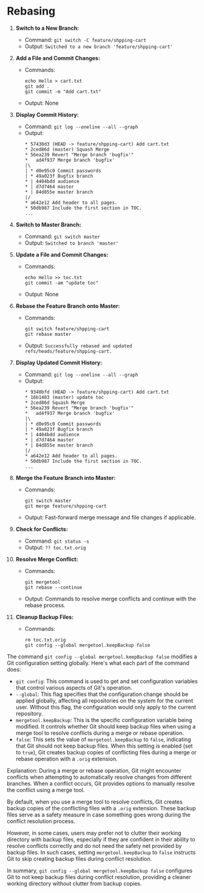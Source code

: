 # Rebasing

1. **Switch to a New Branch:**
   - Command: `git switch -C feature/shpping-cart`
   - Output: `Switched to a new branch 'feature/shpping-cart'`

2. **Add a File and Commit Changes:**
   - Commands:
     ```
     echo Hello > cart.txt
     git add .
     git commit -m "Add cart.txt"
     ```
   - Output: None

3. **Display Commit History:**
   - Command: `git log --oneline --all --graph`
   - Output:
     ```
     * 57430d3 (HEAD -> feature/shpping-cart) Add cart.txt
     * 2ced86d (master) Squash Merge
     * 56ea239 Revert "Merge branch 'bugfix'"
     *   ad4f937 Merge branch 'bugfix'
     |\
     | * d0e95c0 Commit passwords
     | * 49a023f Bugfix branch
     * | 4404bdd audience
     * | d7d7464 master
     * | 84d855e master branch
     |/
     * a642e12 Add header to all pages.
     * 50db987 Include the first section in TOC.
     ...
     ```

4. **Switch to Master Branch:**
   - Command: `git switch master`
   - Output: `Switched to branch 'master'`

5. **Update a File and Commit Changes:**
   - Commands:
     ```
     echo Hello >> toc.txt
     git commit -am "update toc"
     ```
   - Output: None

6. **Rebase the Feature Branch onto Master:**
   - Commands:
     ```
     git switch feature/shpping-cart
     git rebase master
     ```
   - Output: `Successfully rebased and updated refs/heads/feature/shpping-cart.`

7. **Display Updated Commit History:**
   - Command: `git log --oneline --all --graph`
   - Output:
     ```
     * 9340bfd (HEAD -> feature/shpping-cart) Add cart.txt
     * 16b1403 (master) update toc
     * 2ced86d Squash Merge
     * 56ea239 Revert "Merge branch 'bugfix'"
     *   ad4f937 Merge branch 'bugfix'
     |\
     | * d0e95c0 Commit passwords
     | * 49a023f Bugfix branch
     * | 4404bdd audience
     * | d7d7464 master
     * | 84d855e master branch
     |/
     * a642e12 Add header to all pages.
     * 50db987 Include the first section in TOC.
     ...
     ```

8. **Merge the Feature Branch into Master:**
   - Commands:
     ```
     git switch master
     git merge feature/shpping-cart
     ```
   - Output: Fast-forward merge message and file changes if applicable.

9. **Check for Conflicts:**
   - Command: `git status -s`
   - Output: `?? toc.txt.orig`

10. **Resolve Merge Conflict:**
    - Commands:
      ```
      git mergetool
      git rebase --continue
      ```
    - Output: Commands to resolve merge conflicts and continue with the rebase process.

11. **Cleanup Backup Files:**
    - Commands:
      ```
      rm toc.txt.orig
      git config --global mergetool.keepBackup false

The command `git config --global mergetool.keepBackup false` modifies a Git configuration setting globally. Here's what each part of the command does:

- `git config`: This command is used to get and set configuration variables that control various aspects of Git's operation.
- `--global`: This flag specifies that the configuration change should be applied globally, affecting all repositories on the system for the current user. Without this flag, the configuration would only apply to the current repository.
- `mergetool.keepBackup`: This is the specific configuration variable being modified. It controls whether Git should keep backup files when using a merge tool to resolve conflicts during a merge or rebase operation.
- `false`: This sets the value of `mergetool.keepBackup` to `false`, indicating that Git should not keep backup files. When this setting is enabled (set to `true`), Git creates backup copies of conflicting files during a merge or rebase operation with a `.orig` extension.

Explanation:
During a merge or rebase operation, Git might encounter conflicts when attempting to automatically resolve changes from different branches. When a conflict occurs, Git provides options to manually resolve the conflict using a merge tool.

By default, when you use a merge tool to resolve conflicts, Git creates backup copies of the conflicting files with a `.orig` extension. These backup files serve as a safety measure in case something goes wrong during the conflict resolution process.

However, in some cases, users may prefer not to clutter their working directory with backup files, especially if they are confident in their ability to resolve conflicts correctly and do not need the safety net provided by backup files. In such cases, setting `mergetool.keepBackup` to `false` instructs Git to skip creating backup files during conflict resolution.

In summary, `git config --global mergetool.keepBackup false` configures Git to not keep backup files during conflict resolution, providing a cleaner working directory without clutter from backup copies.